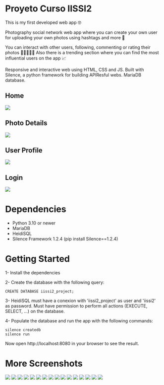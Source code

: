 # Proyeto Curso IISSI2
This is my first developed web app 🤓

Photography social network web app where you can create your own user for uploading your own photos using hashtags and more 📸

You can interact with other users, following, commenting or rating their photos 🧑🏻‍🤝‍🧑🏻
Also there is a trending section where you can find the most influential users on the app 📈

Responsive and interactive web using HTML, CSS and JS.
Built with Silence, a python framework for building APIResful webs.
MariaDB database.

## Home
<img src="https://github.com/ezegonmac/Proyecto-curso-IISSI2/blob/main/screenshots/screenshot15.png" />

## Photo Details
<img src="https://github.com/ezegonmac/Proyecto-curso-IISSI2/blob/main/screenshots/screenshot12.png" />

## User Profile
<img src="https://github.com/ezegonmac/Proyecto-curso-IISSI2/blob/main/screenshots/screenshot11.png" />

## Login
<img src="https://github.com/ezegonmac/Proyecto-curso-IISSI2/blob/main/screenshots/screenshot4.png" />


# Dependencies

* Python 3.10 or newer
* MariaDB
* HeidiSQL
* Silence Framework 1.2.4 (pip install Silence==1.2.4)

# Getting Started

1- Install the dependencies

2- Create the database with the following query:

```
CREATE DATABASE iissi2_project;
```
3- HeidiSQL must have a conexion with 'iissi2_project' as user and 'iissi2' as password. 
Must have permission to perform all actions (EXECUTE, SELECT, ...) on the database.

4- Populate the database and run the app with the following commands:
```
silence createdb
silence run
```

Now open http://localhost:8080 in your browser to see the result.

# More Screenshots

<img src="https://github.com/ezegonmac/Proyecto-curso-IISSI2/blob/main/screenshots/screenshot1.png" />

<img src="https://github.com/ezegonmac/Proyecto-curso-IISSI2/blob/main/screenshots/screenshot2.png" />

<img src="https://github.com/ezegonmac/Proyecto-curso-IISSI2/blob/main/screenshots/screenshot3.png" />

<img src="https://github.com/ezegonmac/Proyecto-curso-IISSI2/blob/main/screenshots/screenshot5.png" />

<img src="https://github.com/ezegonmac/Proyecto-curso-IISSI2/blob/main/screenshots/screenshot6.png" />

<img src="https://github.com/ezegonmac/Proyecto-curso-IISSI2/blob/main/screenshots/screenshot7.png" />

<img src="https://github.com/ezegonmac/Proyecto-curso-IISSI2/blob/main/screenshots/screenshot8.png" />

<img src="https://github.com/ezegonmac/Proyecto-curso-IISSI2/blob/main/screenshots/screenshot9.png" />

<img src="https://github.com/ezegonmac/Proyecto-curso-IISSI2/blob/main/screenshots/screenshot10.png" />

<img src="https://github.com/ezegonmac/Proyecto-curso-IISSI2/blob/main/screenshots/screenshot13.png" />

<img src="https://github.com/ezegonmac/Proyecto-curso-IISSI2/blob/main/screenshots/screenshot14.png" />

<img src="https://github.com/ezegonmac/Proyecto-curso-IISSI2/blob/main/screenshots/screenshot16.png" />

<img src="https://github.com/ezegonmac/Proyecto-curso-IISSI2/blob/main/screenshots/screenshot17.png" />

<img src="https://github.com/ezegonmac/Proyecto-curso-IISSI2/blob/main/screenshots/screenshot18.png" />

<img src="https://github.com/ezegonmac/Proyecto-curso-IISSI2/blob/main/screenshots/screenshot19.png" />

<img src="https://github.com/ezegonmac/Proyecto-curso-IISSI2/blob/main/screenshots/screenshot20.png" />
